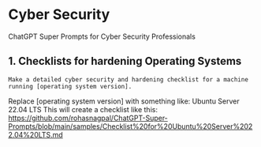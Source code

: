 # Cyber Security 
ChatGPT Super Prompts for Cyber Security Professionals

## 1. Checklists for hardening Operating Systems

```
Make a detailed cyber security and hardening checklist for a machine running [operating system version]. 
```
Replace [operating system version] with something like: Ubuntu Server 22.04 LTS
This will create a checklist like this: https://github.com/rohasnagpal/ChatGPT-Super-Prompts/blob/main/samples/Checklist%20for%20Ubuntu%20Server%2022.04%20LTS.md
